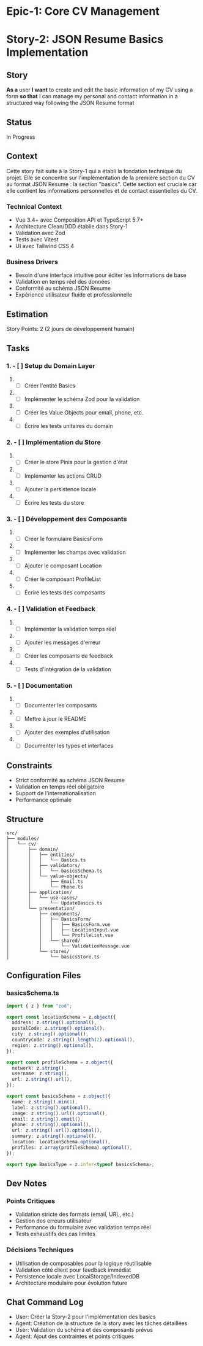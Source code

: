 # Epic-1: Core CV Management

# Story-2: JSON Resume Basics Implementation

## Story

**As a** user
**I want** to create and edit the basic information of my CV using a form
**so that** I can manage my personal and contact information in a structured way following the JSON Resume format

## Status

In Progress

## Context

Cette story fait suite à la Story-1 qui a établi la fondation technique du projet. Elle se concentre sur l'implémentation de la première section du CV au format JSON Resume : la section "basics". Cette section est cruciale car elle contient les informations personnelles et de contact essentielles du CV.

### Technical Context

- Vue 3.4+ avec Composition API et TypeScript 5.7+
- Architecture Clean/DDD établie dans Story-1
- Validation avec Zod
- Tests avec Vitest
- UI avec Tailwind CSS 4

### Business Drivers

- Besoin d'une interface intuitive pour éditer les informations de base
- Validation en temps réel des données
- Conformité au schéma JSON Resume
- Expérience utilisateur fluide et professionnelle

## Estimation

Story Points: 2 (2 jours de développement humain)

## Tasks

### 1. - [ ] Setup du Domain Layer

1. - [ ] Créer l'entité Basics
2. - [ ] Implémenter le schéma Zod pour la validation
3. - [ ] Créer les Value Objects pour email, phone, etc.
4. - [ ] Écrire les tests unitaires du domain

### 2. - [ ] Implémentation du Store

1. - [ ] Créer le store Pinia pour la gestion d'état
2. - [ ] Implémenter les actions CRUD
3. - [ ] Ajouter la persistence locale
4. - [ ] Écrire les tests du store

### 3. - [ ] Développement des Composants

1. - [ ] Créer le formulaire BasicsForm
2. - [ ] Implémenter les champs avec validation
3. - [ ] Ajouter le composant Location
4. - [ ] Créer le composant ProfileList
5. - [ ] Écrire les tests des composants

### 4. - [ ] Validation et Feedback

1. - [ ] Implémenter la validation temps réel
2. - [ ] Ajouter les messages d'erreur
3. - [ ] Créer les composants de feedback
4. - [ ] Tests d'intégration de la validation

### 5. - [ ] Documentation

1. - [ ] Documenter les composants
2. - [ ] Mettre à jour le README
3. - [ ] Ajouter des exemples d'utilisation
4. - [ ] Documenter les types et interfaces

## Constraints

- Strict conformité au schéma JSON Resume
- Validation en temps réel obligatoire
- Support de l'internationalisation
- Performance optimale

## Structure

```
src/
├── modules/
│   └── cv/
│       ├── domain/
│       │   ├── entities/
│       │   │   └── Basics.ts
│       │   ├── validators/
│       │   │   └── basicsSchema.ts
│       │   └── value-objects/
│       │       ├── Email.ts
│       │       └── Phone.ts
│       ├── application/
│       │   └── use-cases/
│       │       └── UpdateBasics.ts
│       └── presentation/
│           ├── components/
│           │   ├── BasicsForm/
│           │   │   ├── BasicsForm.vue
│           │   │   ├── LocationInput.vue
│           │   │   └── ProfileList.vue
│           │   └── shared/
│           │       └── ValidationMessage.vue
│           └── stores/
│               └── basicsStore.ts
```

## Configuration Files

### basicsSchema.ts

```typescript
import { z } from "zod";

export const locationSchema = z.object({
  address: z.string().optional(),
  postalCode: z.string().optional(),
  city: z.string().optional(),
  countryCode: z.string().length(2).optional(),
  region: z.string().optional(),
});

export const profileSchema = z.object({
  network: z.string(),
  username: z.string(),
  url: z.string().url(),
});

export const basicsSchema = z.object({
  name: z.string().min(1),
  label: z.string().optional(),
  image: z.string().url().optional(),
  email: z.string().email(),
  phone: z.string().optional(),
  url: z.string().url().optional(),
  summary: z.string().optional(),
  location: locationSchema.optional(),
  profiles: z.array(profileSchema).optional(),
});

export type BasicsType = z.infer<typeof basicsSchema>;
```

## Dev Notes

### Points Critiques

- Validation stricte des formats (email, URL, etc.)
- Gestion des erreurs utilisateur
- Performance du formulaire avec validation temps réel
- Tests exhaustifs des cas limites

### Décisions Techniques

- Utilisation de composables pour la logique réutilisable
- Validation côté client pour feedback immédiat
- Persistence locale avec LocalStorage/IndexedDB
- Architecture modulaire pour évolution future

## Chat Command Log

- User: Créer la Story-2 pour l'implémentation des basics
- Agent: Création de la structure de la story avec les tâches détaillées
- User: Validation du schéma et des composants prévus
- Agent: Ajout des contraintes et points critiques
